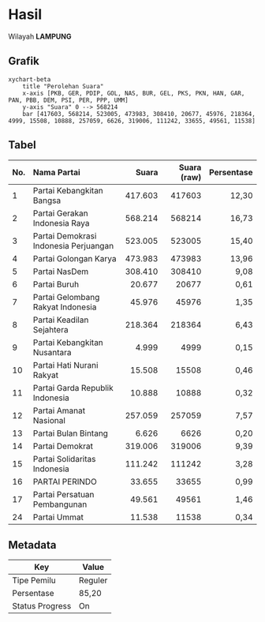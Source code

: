 # Hasil

Wilayah **LAMPUNG**

## Grafik

```mermaid
xychart-beta
    title "Perolehan Suara"
    x-axis [PKB, GER, PDIP, GOL, NAS, BUR, GEL, PKS, PKN, HAN, GAR, PAN, PBB, DEM, PSI, PER, PPP, UMM]
    y-axis "Suara" 0 --> 568214
    bar [417603, 568214, 523005, 473983, 308410, 20677, 45976, 218364, 4999, 15508, 10888, 257059, 6626, 319006, 111242, 33655, 49561, 11538]
```

## Tabel

| No. | Nama Partai                           | Suara   | Suara (raw) | Persentase |
|:--- |:------------------------------------- | -------:| -----------:| ----------:|
| 1   | Partai Kebangkitan Bangsa             | 417.603 | 417603      | 12,30      |
| 2   | Partai Gerakan Indonesia Raya         | 568.214 | 568214      | 16,73      |
| 3   | Partai Demokrasi Indonesia Perjuangan | 523.005 | 523005      | 15,40      |
| 4   | Partai Golongan Karya                 | 473.983 | 473983      | 13,96      |
| 5   | Partai NasDem                         | 308.410 | 308410      | 9,08       |
| 6   | Partai Buruh                          | 20.677  | 20677       | 0,61       |
| 7   | Partai Gelombang Rakyat Indonesia     | 45.976  | 45976       | 1,35       |
| 8   | Partai Keadilan Sejahtera             | 218.364 | 218364      | 6,43       |
| 9   | Partai Kebangkitan Nusantara          | 4.999   | 4999        | 0,15       |
| 10  | Partai Hati Nurani Rakyat             | 15.508  | 15508       | 0,46       |
| 11  | Partai Garda Republik Indonesia       | 10.888  | 10888       | 0,32       |
| 12  | Partai Amanat Nasional                | 257.059 | 257059      | 7,57       |
| 13  | Partai Bulan Bintang                  | 6.626   | 6626        | 0,20       |
| 14  | Partai Demokrat                       | 319.006 | 319006      | 9,39       |
| 15  | Partai Solidaritas Indonesia          | 111.242 | 111242      | 3,28       |
| 16  | PARTAI PERINDO                        | 33.655  | 33655       | 0,99       |
| 17  | Partai Persatuan Pembangunan          | 49.561  | 49561       | 1,46       |
| 24  | Partai Ummat                          | 11.538  | 11538       | 0,34       |


## Metadata

| Key             | Value   |
| --------------- | ------- |
| Tipe Pemilu     | Reguler |
| Persentase      | 85,20   |
| Status Progress | On      |



